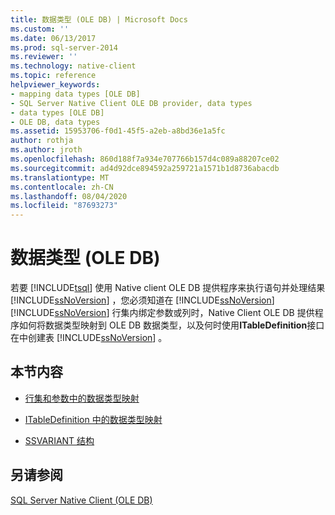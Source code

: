 ```yaml
---
title: 数据类型 (OLE DB) | Microsoft Docs
ms.custom: ''
ms.date: 06/13/2017
ms.prod: sql-server-2014
ms.reviewer: ''
ms.technology: native-client
ms.topic: reference
helpviewer_keywords:
- mapping data types [OLE DB]
- SQL Server Native Client OLE DB provider, data types
- data types [OLE DB]
- OLE DB, data types
ms.assetid: 15953706-f0d1-45f5-a2eb-a8bd36e1a5fc
author: rothja
ms.author: jroth
ms.openlocfilehash: 860d188f7a934e707766b157d4c089a88207ce02
ms.sourcegitcommit: ad4d92dce894592a259721a1571b1d8736abacdb
ms.translationtype: MT
ms.contentlocale: zh-CN
ms.lasthandoff: 08/04/2020
ms.locfileid: "87693273"
---
```

# <a name="data-types-ole-db"></a>数据类型 (OLE DB)
  若要 [!INCLUDE[tsql](../../includes/tsql-md.md)] 使用 Native client OLE DB 提供程序来执行语句并处理结果 [!INCLUDE[ssNoVersion](../../includes/ssnoversion-md.md)] ，您必须知道在 [!INCLUDE[ssNoVersion](../../includes/ssnoversion-md.md)] [!INCLUDE[ssNoVersion](../../includes/ssnoversion-md.md)] 行集内绑定参数或列时，Native Client OLE DB 提供程序如何将数据类型映射到 OLE DB 数据类型，以及何时使用**ITableDefinition**接口在中创建表 [!INCLUDE[ssNoVersion](../../includes/ssnoversion-md.md)] 。  
  
## <a name="in-this-section"></a>本节内容  
  
-   [行集和参数中的数据类型映射](data-type-mapping-in-rowsets-and-parameters.md)  
  
-   [ITableDefinition 中的数据类型映射](data-type-mapping-in-itabledefinition.md)  
  
-   [SSVARIANT 结构](ssvariant-structure.md)  
  
## <a name="see-also"></a>另请参阅  
 [SQL Server Native Client (OLE DB)](../native-client/ole-db/sql-server-native-client-ole-db.md)  
  
  
